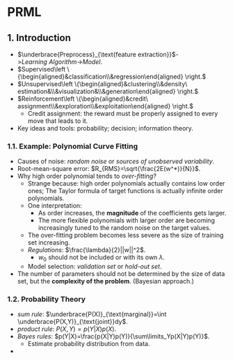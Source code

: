 # PRML

## 1. Introduction

- $\underbrace{Preprocess}_{\text{feature extraction}}$->$Learning\ Algorithm$->$Model$.
- $Supervised\left \{\begin{aligned}&classification\\&regression\end{aligned} \right.$
- $Unsupervised\left \{\begin{aligned}&clustering\\&density\ estimation&\\&visualization&\\&generation\end{aligned} \right.$
- $Reinforcement\left \{\begin{aligned}&credit\ assignment\\&exploration\\&exploitation\end{aligned} \right.$
  - Credit assignment: the reward must be properly assigned to every move that leads to it.
- Key ideas and tools: probability; decision; information theory.

### 1.1. Example: Polynomial Curve Fitting

- Causes of noise: *random noise* or *sources of unobserved variability*.
- Root-mean-square error: $R_{RMS}=\sqrt{\frac{2E(w^*)}{N}}$.
- Why high order polynomial tends to *over-fitting*?
  - Strange because: high order polynomials actually contains low order ones; The Taylor formula of target functions is actually infinite order polynomials.
  - One interpretation: 
    - As order increases, the **magnitude** of the coefficients gets larger.
    - The more flexible polynomials with larger order are becoming increasingly tuned to the random noise on the target values.
  - The over-fitting problem becomes less severe as the size of training set increasing.
  - *Regulations*: $\frac{\lambda}{2}||w||^2$.
    - $w_0$ should not be included or with its own $\lambda$.
  - Model selection: *validation set* or *hold-out set*.
- The number of parameters should not be determined by the size of data set, but the **complexity of the problem**. (Bayesian approach.)

### 1.2. Probability Theory

- *sum rule*: $\underbrace{P(X)}_{\text{marginal}}=\int \underbrace{P(X,Y)}_{\text{joint}}dy$.
- *product rule*: $P(X,Y)=p(Y|X)p(X)$.
- *Bayes rules*: $p(Y|X)=\frac{p(X|Y)p(Y)}{\sum\limits_Yp(X|Y)p(Y)}$.
  - Estimate probability distribution from data.
- 